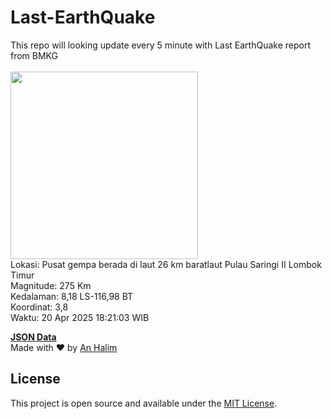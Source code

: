 # Last-EarthQuake
This repo will looking update every 5 minute with Last EarthQuake report from BMKG
<br>
<br>
<img src="undefined" width="300"/>
<br>
Lokasi: Pusat gempa berada di laut 26 km baratlaut Pulau Saringi  II Lombok Timur <br>
Magnitude: 275 Km <br>
Kedalaman: 8,18 LS-116,98 BT <br>
Koordinat: 3,8 <br>
Waktu: 20 Apr 2025 18:21:03 WIB <br>

<a href="./data/data.json">**JSON Data**</a>
<br>
Made with ❤️ by <a href="https://github.com/an-halim">An Halim</a>
## License

This project is open source and available under the [MIT License](LICENSE).
